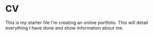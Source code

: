 # CV
This is my starter file I'm creating an online portfolio.
This will detail everything I have done and show information about me.
